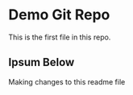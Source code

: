 # Demo Git Repo

This is the first file in this repo.

## Ipsum Below

Making changes to this readme file